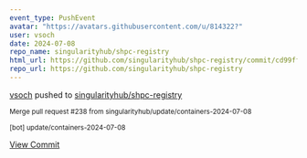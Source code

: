 ```yaml
---
event_type: PushEvent
avatar: "https://avatars.githubusercontent.com/u/814322?"
user: vsoch
date: 2024-07-08
repo_name: singularityhub/shpc-registry
html_url: https://github.com/singularityhub/shpc-registry/commit/cd99ff0221f3db48e63cf36c3eebaafe604eef11
repo_url: https://github.com/singularityhub/shpc-registry
---
```


<a href='https://github.com/vsoch' target='_blank'>vsoch</a> pushed to <a href='https://github.com/singularityhub/shpc-registry' target='_blank'>singularityhub/shpc-registry</a>

<small>Merge pull request #238 from singularityhub/update/containers-2024-07-08

[bot] update/containers-2024-07-08</small>

<a href='https://github.com/singularityhub/shpc-registry/commit/cd99ff0221f3db48e63cf36c3eebaafe604eef11' target='_blank'>View Commit</a>